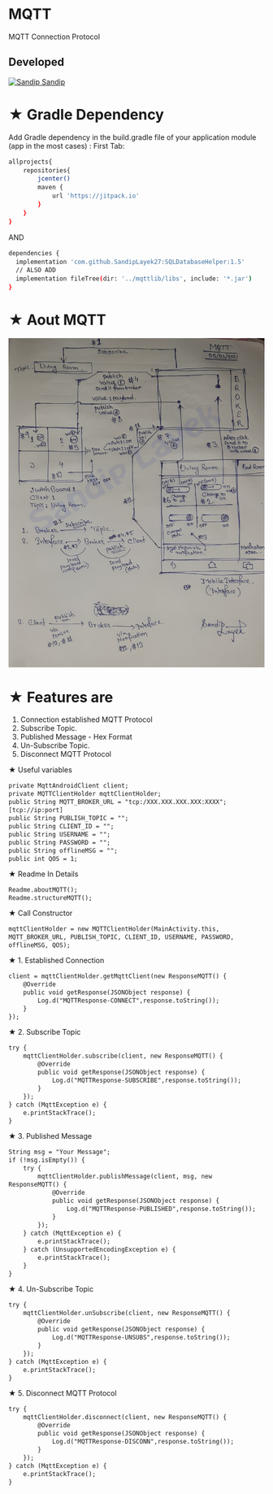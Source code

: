 # MQTT
MQTT Connection Protocol

## Developed
[![Sandip](https://avatars1.githubusercontent.com/u/31722942?v=4&u=18643bfaaba26114584d27693e9891db26bcb582&s=39) Sandip](https://github.com/SandipLayek27)  
# ★ Gradle Dependency
Add Gradle dependency in the build.gradle file of your application module (app in the most cases) :
First Tab:

```sh
allprojects{
    repositories{
        jcenter()
        maven {
            url 'https://jitpack.io'
        }
    }
}
```

AND

```sh
dependencies {
  implementation 'com.github.SandipLayek27:SQLDatabaseHelper:1.5'
  // ALSO ADD
  implementation fileTree(dir: '../mqttlib/libs', include: '*.jar')
}
```

# ★ Aout MQTT
![alt text](https://raw.githubusercontent.com/SandipLayek27/mqtt/master/app/src/main/res/drawable/mqtt.png)

# ★ Features are
1. Connection established MQTT Protocol
2. Subscribe Topic.
3. Published Message - Hex Format
4. Un-Subscribe Topic.
5. Disconnect MQTT Protocol

★ Useful variables
```
private MqttAndroidClient client;
private MQTTClientHolder mqttClientHolder;
public String MQTT_BROKER_URL = "tcp:/XXX.XXX.XXX.XXX:XXXX"; [tcp://ip:port]
public String PUBLISH_TOPIC = "";
public String CLIENT_ID = "";
public String USERNAME = "";
public String PASSWORD = "";
public String offlineMSG = "";
public int QOS = 1;
```
★ Readme In Details
```
Readme.aboutMQTT();
Readme.structureMQTT();
```

★ Call Constructor
```
mqttClientHolder = new MQTTClientHolder(MainActivity.this, MQTT_BROKER_URL, PUBLISH_TOPIC, CLIENT_ID, USERNAME, PASSWORD, offlineMSG, QOS);
```

★ 1. Established Connection
```
client = mqttClientHolder.getMqttClient(new ResponseMQTT() {
    @Override
    public void getResponse(JSONObject response) {
        Log.d("MQTTResponse-CONNECT",response.toString());
    }
});
```

★ 2. Subscribe Topic
```
try {
    mqttClientHolder.subscribe(client, new ResponseMQTT() {
        @Override
        public void getResponse(JSONObject response) {
            Log.d("MQTTResponse-SUBSCRIBE",response.toString());
        }
    });
} catch (MqttException e) {
    e.printStackTrace();
}
```

★ 3. Published Message
```
String msg = "Your Message";
if (!msg.isEmpty()) {
    try {
        mqttClientHolder.publishMessage(client, msg, new ResponseMQTT() {
            @Override
            public void getResponse(JSONObject response) {
                Log.d("MQTTResponse-PUBLISHED",response.toString());
            }
        });
    } catch (MqttException e) {
        e.printStackTrace();
    } catch (UnsupportedEncodingException e) {
        e.printStackTrace();
    }
}
```

★ 4. Un-Subscribe Topic
```
try {
    mqttClientHolder.unSubscribe(client, new ResponseMQTT() {
        @Override
        public void getResponse(JSONObject response) {
            Log.d("MQTTResponse-UNSUBS",response.toString());
        }
    });
} catch (MqttException e) {
    e.printStackTrace();
}
```

★ 5. Disconnect MQTT Protocol
```
try {
    mqttClientHolder.disconnect(client, new ResponseMQTT() {
        @Override
        public void getResponse(JSONObject response) {
            Log.d("MQTTResponse-DISCONN",response.toString());
        }
    });
} catch (MqttException e) {
    e.printStackTrace();
}
```
